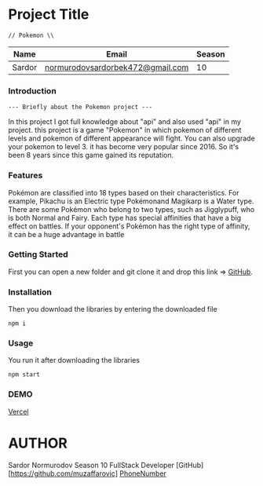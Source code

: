 # Project Title

    // Pokemon \\

| Name   | Email                            | Season |
| ------ | -------------------------------- | ------ |
| Sardor | normurodovsardorbek472@gmail.com | 10     |

### Introduction

    --- Briefly about the Pokemon project ---

In this project I got full knowledge about "api" and also used "api" in my project. this project is a game "Pokemon" in which pokemon of different levels and pokemon of different appearance will fight. You can also upgrade your pokemon to level 3. it has become very popular since 2016. So it's been 8 years since this game gained its reputation.

### Features

Pokémon are classified into 18 types based on their characteristics. For example, Pikachu is an Electric type Pokémonand Magikarp is a Water type. There are some Pokémon who belong to two types, such as Jigglypuff, who is both Normal and Fairy. Each type has special affinities that have a big effect on battles. If your opponent's Pokémon has the right type of affinity, it can be a huge advantage in battle

### Getting Started

First you can open a new folder and git clone it and drop this link => [GitHub](https://github.com/muzaffarovic/Frontend-my_pokemon.git).

### Installation

Then you download the libraries by entering the downloaded file

    npm i

### Usage

You run it after downloading the libraries

    npm start

### DEMO

[Vercel](pokemon-o5ezzmilt-muzaffarovic.vercel.app)

# AUTHOR

Sardor Normurodov
Season 10
FullStack Developer
[GitHub][https://github.com/muzaffarovic]
[PhoneNumber](+998996208378)
